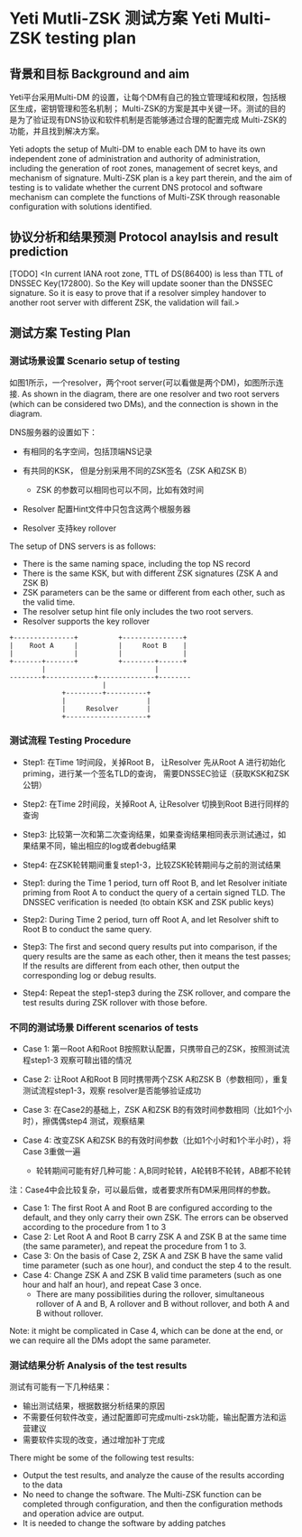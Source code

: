# Yeti Mutli-ZSK 测试方案 Yeti Multi-ZSK testing plan

## 背景和目标 Background and aim
Yeti平台采用Multi-DM 的设置，让每个DM有自己的独立管理域和权限，包括根区生成，密钥管理和签名机制；
Multi-ZSK的方案是其中关键一环。测试的目的是为了验证现有DNS协议和软件机制是否能够通过合理的配置完成
Multi-ZSK的功能，并且找到解决方案。

Yeti adopts the setup of Multi-DM to enable each DM to have its own independent zone of 
administration and authority of administration, including the generation of root zones,
management of secret keys, and mechanism of signature. Multi-ZSK plan is a key part therein, 
and the aim of testing is to validate whether the current DNS protocol and software 
mechanism can complete the functions of Multi-ZSK through reasonable configuration 
with solutions identified. 

## 协议分析和结果预测 Protocol anaylsis and result prediction 
[TODO] 
<In current IANA root zone, TTL of DS(86400) is less than TTL of DNSSEC Key(172800). So the Key will update sooner than the DNSSEC signature. So it is easy to prove that if a resolver simpley handover to another root server with different ZSK, the validation will fail.>

## 测试方案 Testing Plan

### 测试场景设置 Scenario setup of testing

如图1所示，一个resolver，两个root server(可以看做是两个DM)，如图所示连接. 
As shown in the diagram, there are one resolver and two root servers (which can be 
considered two DMs), and the connection is shown in the diagram.

DNS服务器的设置如下：
 * 有相同的名字空间，包括顶端NS记录
 
 * 有共同的KSK， 但是分别采用不同的ZSK签名（ZSK A和ZSK B）
 
 	* ZSK 的参数可以相同也可以不同，比如有效时间
 	
 * Resolver 配置Hint文件中只包含这两个根服务器
 
 * Resolver 支持key rollover

The setup of DNS servers is as follows: 
 * There is the same naming space, including the top NS record
 * There is the same KSK, but with different ZSK signatures (ZSK A and ZSK B)
 * ZSK parameters can be the same or different from each other, such as the valid time. 
 * The resolver setup hint file only includes the two root servers. 
 * Resolver supports the key rollover


```
+---------------+          +---------------+  
|    Root A     |          |     Root B    |  
|               |          |               |  
+-------+-------+          +--------+------+  
        |                           |        
--------+------------+--------------+--------                       
                       |                        
             +---------+----------+             
             |                    |                      
             |     Resolver       |                        
             +--------------------+             
```
### 测试流程 Testing Procedure

 * Step1: 在Time 1时间段，关掉Root B， 让Resolver 先从Root A 进行初始化priming，进行某一个签名TLD的查询，
 需要DNSSEC验证（获取KSK和ZSK公钥）
 
 * Step2: 在Time 2时间段，关掉Root A, 让Resolver 切换到Root B进行同样的查询
 
 * Step3: 比较第一次和第二次查询结果，如果查询结果相同表示测试通过，如果结果不同，输出相应的log或者debug结果
 
 * Step4: 在ZSK轮转期间重复step1-3，比较ZSK轮转期间与之前的测试结果
 
 * Step1: during the Time 1 period, turn off Root B, and let Resolver initiate priming 
 from Root A to conduct the query of a certain signed TLD. The DNSSEC verification 
is needed (to obtain KSK and ZSK public keys)
 * Step2: During Time 2 period, turn off Root A, and let Resolver shift to Root B to 
 conduct the same query.
 * Step3: The first and second query results put into comparison, if the query results 
 are the same as each other, then it means the test passes; If the results are different 
 from each other, then output the corresponding log or debug results. 
 * Step4: Repeat the step1-step3 during the ZSK rollover, and compare the test results 
 during ZSK rollover with those before. 


### 不同的测试场景 Different scenarios of tests

 * Case 1: 第一Root A和Root B按照默认配置，只携带自己的ZSK，按照测试流程step1-3 观察可鞥出错的情况
 
 * Case 2: 让Root A和Root B 同时携带两个ZSK A和ZSK B（参数相同），重复测试流程step1-3，观察
 resolver是否能够验证成功
 
 * Case 3: 在Case2的基础上，ZSK A和ZSK B的有效时间参数相同（比如1个小时），擦偶偶step4 测试，观察结果
 
 * Case 4: 改变ZSK A和ZSK B的有效时间参数（比如1个小时和1个半小时），将Case 3重做一遍 
 	* 轮转期间可能有好几种可能：A,B同时轮转，A轮转B不轮转，AB都不轮转
 	
注：Case4中会比较复杂，可以最后做，或者要求所有DM采用同样的参数。

 * Case 1: The first Root A and Root B are configured according to the default, 
 and they only carry their own ZSK. The errors can be observed according to the 
 procedure from 1 to 3
 * Case 2: Let Root A and Root B carry ZSK A and ZSK B at the same time (the same parameter), 
 and repeat the procedure from 1 to 3. 
 * Case 3: On the basis of Case 2, ZSK A and ZSK B have the same valid time parameter
 (such as one hour), and conduct the step 4 to the result. 
 * Case 4: Change ZSK A and ZSK B valid time parameters (such as one hour and half an hour), 
 and repeat Case 3 once. 
 	* There are many possibilities during the rollover, simultaneous rollover of A and B, 
 	A rollover and B without rollover, and both A and B without rollover.  

Note: it might be complicated in Case 4, which can be done at the end, or we can require 
all the DMs adopt the same parameter. 

### 测试结果分析 Analysis of the test results

测试有可能有一下几种结果：

 * 输出测试结果，根据数据分析结果的原因
 * 不需要任何软件改变，通过配置即可完成multi-zsk功能，输出配置方法和运营建议
 * 需要软件实现的改变，通过增加补丁完成

There might be some of the following test results:
 * Output the test results, and analyze the cause of the results according to the data
 * No need to change the software. The Multi-ZSK function can be completed through 
 configuration, and then the configuration methods and operation advice are output. 
 * It is needed to change the software by adding patches

